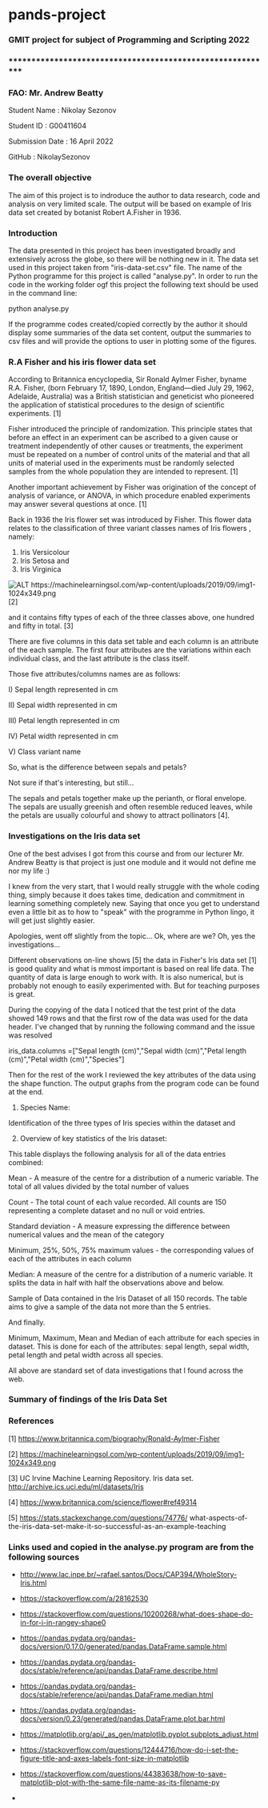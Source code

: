 # pands-project

### GMIT project for subject of Programming and Scripting 2022
### **********************************************************
### FAO: Mr. Andrew Beatty

Student Name        :      Nikolay Sezonov

Student ID          :      G00411604  

Submission Date     :      16 April 2022

GitHub              :      NikolaySezonov      


### The overall objective

The aim of this project is to indroduce the author to data research, code and analysis on very limited scale. The output will be based on example of Iris data set created by botanist Robert A.Fisher in 1936.

### Introduction

The data presented in this project has been investigated broadly and extensively across the globe, so there will be nothing new in it. The data set used in this project taken from "iris-data-set.csv" file. The name of the Python programme for this project is called "analyse.py". In order to run the code in the working folder ogf this project the following text should be used in the command line:

python analyse.py 

If the programme codes created/copied correctly by the author it should display some summaries of the data set content, output the summaries to csv files and will provide the options to user in plotting some of the figures.

### R.A Fisher and his iris flower data set

According to Britannica encyclopedia, Sir Ronald Aylmer Fisher, byname R.A. Fisher, (born February 17, 1890, London, England—died July 29, 1962, Adelaide, Australia) was a British statistician and geneticist who pioneered the application of statistical procedures to the design of scientific experiments. [1]

Fisher introduced the principle of randomization. This principle states that before an effect in an experiment can be ascribed to a given cause or treatment independently of other causes or treatments, the experiment must be repeated on a number of control units of the material and that all units of material used in the experiments must be randomly selected samples from the whole population they are intended to represent. [1]

Another important achievement by Fisher was origination of the concept of analysis of variance, or ANOVA, in which procedure enabled experiments may answer several questions at once. [1]

Back in 1936 the Iris flower set was introduced by Fisher. This flower data relates to the classification of three variant classes names of Iris flowers , namely:

1) Iris Versicolour 
2) Iris Setosa and
3) Iris Virginica

![ALT https://machinelearningsol.com/wp-content/uploads/2019/09/img1-1024x349.png ](https://machinelearningsol.com/wp-content/uploads/2019/09/img1-1024x349.png) [2]

and it contains fifty types of each of the three classes above, one hundred and fifty in total. [3]

There are five columns in this data set table and each column is an attribute of the each sample.
The first four attributes are the variations within each individual class, and the last attribute is the class itself. 

Those five attributes/columns names are as follows:

I)      Sepal length         represented in cm

II)     Sepal width          represented in cm

III)    Petal length         represented in cm

IV)     Petal width          represented in cm

V)      Class variant name

So, what is the difference between sepals and petals? 

Not sure if that's interesting, but still...

The sepals and petals together make up the perianth, or floral envelope. The sepals are usually greenish and often resemble reduced leaves, while the petals are usually colourful and showy to attract pollinators [4].

### Investigations on the Iris data set

One of the best advises I got from this course and from our lecturer Mr. Andrew Beatty is that project is just one module and it would not define me nor my life :) 

I knew from the very start, that I would really struggle with the whole coding thing, simply because it does takes time, dedication and commitment in learning something completely new. Saying that once you get to understand even a little bit as to how to "speak" with the programme in Python lingo, it will get just slightly easier.

Apologies, went off slightly from the topic... Ok, where are we? Oh, yes the investigations...

Different observations on-line shows [5] the data in Fisher's Iris data set [1] is good quality and what is mmost important is based on real life data. The quantity of data is large enough to work with.
It is also numerical, but is probably not enough to easily experimented with. But for teaching purposes is great.

During the copying of the data I noticed that the test print of the data showed 149 rows and that the first row of the data was used for the data header. 
I've changed that by running the following command and the issue was resolved

iris_data.columns =["Sepal length (cm)","Sepal width (cm)","Petal length (cm)","Petal width (cm)","Species"]

Then for the rest of the work I reviewed the key attributes of the data using the shape function. 
The output graphs from the program code can be found at the end.

1. Species Name:

Identification of the three types of Iris species within the dataset and 

2. Overview of key statistics of the Iris dataset:

This table displays the following analysis for all of the data entries combined:

Mean -              A measure of the centre for a distribution of a numeric variable. The total of all values divided by the total number of values

Count -             The total count of each value recorded. All counts are 150 representing a complete dataset and no null or void entries.

Standard deviation - A measure expressing the difference between numerical values and the mean of the category

Minimum, 25%, 50%, 75% maximum values - the corresponding values of each of the attributes in each column

Median: A measure of the centre for a distribution of a numeric variable. It splits the data in half with half the observations above and below.

Sample of Data contained in the Iris Dataset of all 150 records. The table aims to give a sample of the data not more than the 5 entries.

And finally.

Minimum, Maximum, Mean and Median of each attribute for each species in dataset. This is done for each of the attributes: sepal length, sepal width, petal length and petal width across all species.

All above are standard set of data investigations that I found across the web.

### Summary of findings of the Iris Data Set



### References

[1] https://www.britannica.com/biography/Ronald-Aylmer-Fisher

[2] https://machinelearningsol.com/wp-content/uploads/2019/09/img1-1024x349.png

[3] UC Irvine Machine Learning Repository. Iris data set. http://archive.ics.uci.edu/ml/datasets/Iris

[4] https://www.britannica.com/science/flower#ref49314

[5] https://stats.stackexchange.com/questions/74776/            what-aspects-of-the-iris-data-set-make-it-so-successful-as-an-example-teaching

### Links used and copied in the analyse.py program are from the following sources

* http://www.lac.inpe.br/~rafael.santos/Docs/CAP394/WholeStory-Iris.html

* https://stackoverflow.com/a/28162530

* https://stackoverflow.com/questions/10200268/what-does-shape-do-in-for-i-in-rangey-shape0

* https://pandas.pydata.org/pandas-docs/version/0.17.0/generated/pandas.DataFrame.sample.html

* https://pandas.pydata.org/pandas-docs/stable/reference/api/pandas.DataFrame.describe.html

* https://pandas.pydata.org/pandas-docs/stable/reference/api/pandas.DataFrame.median.html

* https://pandas.pydata.org/pandas-docs/version/0.23/generated/pandas.DataFrame.plot.bar.html

* https://matplotlib.org/api/_as_gen/matplotlib.pyplot.subplots_adjust.html

* https://stackoverflow.com/questions/12444716/how-do-i-set-the-figure-title-and-axes-labels-font-size-in-matplotlib

* https://stackoverflow.com/questions/44383638/how-to-save-matplotlib-plot-with-the-same-file-name-as-its-filename-py

* 






